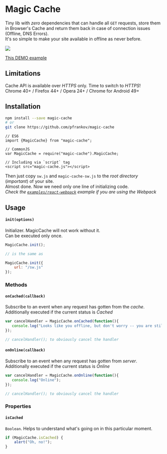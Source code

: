 # Magic Cache

Tiny lib with _zero_ dependencies that can handle all `GET` requests, store them in Browser's Cache and return them back in case of connection issues (Offline, DNS Errors).  
It's so simple to make your site available in offline as never before.

<img src="https://cloud.githubusercontent.com/assets/584632/14590104/aadf0a6a-0514-11e6-9b22-ad9a144e9731.gif"/>

[This DEMO example](https://rawgit.com/pfrankov/magic-cache/master/examples/example.html)

## Limitations
Cache API is available over _HTTPS_ only. Time to switch to _HTTPS_!  
Chrome 40+ / Firefox 44+ / Opera 24+ / Chrome for Android 49+

## Installation

```bash
npm install --save magic-cache
# or
git clone https://github.com/pfrankov/magic-cache
```
```
// ES6
import {MagicCache} from "magic-cache";

// CommonJS
var MagicCache = require("magic-cache").MagicCache;

// Including via `script` tag
<script src="magic-cache.js"></script>
```
Then just copy `sw.js` and `magic-cache-sw.js` to the _root directory_ (*important*) of your site.  
Almost done. Now we need only one line of initializing code.  
_Check the [`examples/react-webpack`](https://github.com/pfrankov/magic-cache/tree/master/examples/react-webpack) example if you are using the Webpack_

## Usage

#### `init(options)`

Initializer. MagicCache will not work without it.  
Can be executed only once.

```js
MagicCache.init();

// is the same as

MagicCache.init({
    url: "/sw.js"
});
```

### Methods

#### `onCached(callback)`

Subscribe to an event when any request has gotten from the *cache*.
Additionally executed if the current status is _Cached_

```js
var cancelHandler = MagicCache.onCached(function(){
   console.log("Looks like you offline, but don't worry -- you are still geting cached pages"); 
});

// cancelHandler(); to obviously cancel the handler
```

#### `onOnline(callback)`

Subscribe to an event when any request has gotten from *server*.
Additionally executed if the current status is _Online_ 

```js
var cancelHandler = MagicCache.onOnline(function(){
   console.log("Online"); 
});

// cancelHandler(); to obviously cancel the handler 
```

### Properties

#### `isCached`

`Boolean`. Helps to understand what's going on in this particular moment.

```js
if (MagicCache.isCached) {
    alert("Oh, no!");
}
```